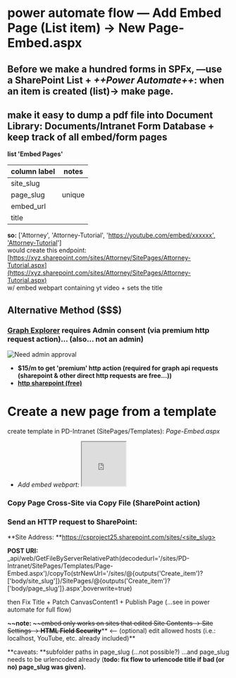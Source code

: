 # power automate flow — **Add Embed Page (List item) -> New Page-Embed.aspx**  
  
## Before we make a hundred forms in SPFx,  —use a SharePoint List + ***++Power Automate++*: when an item is created (list)-> make page.**  
## make it easy to dump a pdf file into Document Library: Documents/Intranet Form Database + keep track of all embed/form pages  
**list 'Embed Pages'**  

| column label | notes  |
| ------------ | ------ |
| site_slug    |        |
| page_slug    | unique |
| embed_url    |        |
| title        |        |
  
**so:** ['Attorney', 'Attorney-Tutorial', '[https://youtube.com/embed/xxxxxx', 'Attorney-Tutorial](https://youtube.com/embed/xxxxxx',%20'Attorney-Tutorial)']  
would create this endpoint:  
[https://xyz.sharepoint.com/sites/Attorney/SitePages/Attorney-Tutorial.aspx](https://xyz.sharepoint.com/sites/Attorney/SitePages/Attorney-Tutorial.aspx)  
w/ embed webpart containing yt video + sets the title  
## Alternative Method ($$$)  
### **[Graph Explorer](https://developer.microsoft.com/en-us/graph/graph-explorer) requires Admin consent (via premium http request action)... (also... not an admin)**  
![Need admin approval](Attachments/Pasted%20Graphic%202.tiff)  
- **$15/m to get 'premium' http action (required for graph api requests (sharepoint & other direct http requests are free...))**  
- **[http sharepoint (free)](https://sharepointcass.com/2021/04/01/sharepoint-online-rest-apis-part-iii-pages/)**  
  
# **Create a new page from a template**  
  
create template in PD-Intranet (SitePages/Templates): *Page-Embed.aspx*  
- *Add embed webpart: <iframe src="https://www.youtube.com" width="100" height="100"></iframe>*  
  
### Copy Page Cross-Site via Copy File (SharePoint action)  
  
### Send an HTTP request to SharePoint:  
  
**Site Address: **[https://csproject25.sharepoint.com/sites/<site_slug>](https://csproject25.sharepoint.com/sites/%3Csite_slug%3E)  
  
**POST URI:**  
_api/web/GetFileByServerRelativePath(decodedurl='/sites/PD-Intranet/SitePages/Templates/Page-Embed.aspx')/copyTo(strNewUrl='/sites/@{outputs('Create_item')?['body/site_slug']}/SitePages/@{outputs('Create_item')?['body/page_slug']}.aspx',boverwrite=true)  
  
then Fix Title + Patch CanvasContent1 + Publish Page (...see in power automate for full flow)  
  
**~~note: ~~**~~embed only works on sites that edited Site Contents -> Site Settings -> **HTML Field Security**~~**  <--  (optional) edit allowed hosts (i.e.: localhost, YouTube, etc. already included)**  
  
**caveats: **subfolder paths in page_slug (...not possible?) ...and page_slug needs to be urlencoded already (**todo: fix flow to urlencode title if bad (or no) page_slug was given).**  
